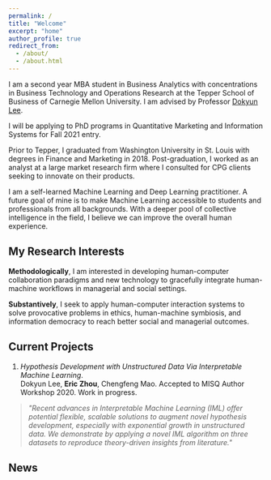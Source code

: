 ```yaml
---
permalink: /
title: "Welcome"
excerpt: "home"
author_profile: true
redirect_from: 
  - /about/
  - /about.html
---
```


I am a second year MBA student in Business Analytics with concentrations in Business Technology and Operations Research at the Tepper School of Business of Carnegie Mellon University. I am advised by Professor [Dokyun Lee](https://www.leedokyun.com/).

I will be applying to PhD programs in Quantitative Marketing and Information Systems for Fall 2021 entry.

Prior to Tepper, I graduated from Washington University in St. Louis with degrees in Finance and Marketing in 2018. Post-graduation, I worked as an analyst at a large market research firm where I consulted for CPG clients seeking to innovate on their products.

I am a self-learned Machine Learning and Deep Learning practitioner. A future goal of mine is to make Machine Learning accessible to students and professionals from all backgrounds. With a deeper pool of collective intelligence in the field, I believe we can improve the overall human experience.

My Research Interests
------
**Methodologically**, I am interested in developing human-computer collaboration paradigms and new technology to gracefully integrate human-machine workflows in managerial and social settings.

**Substantively**, I seek to apply human-computer interaction systems to solve provocative problems in ethics, human-machine symbiosis, and information democracy to reach better social and managerial outcomes.


Current Projects
------
1. *Hypothesis Development with Unstructured Data Via Interpretable Machine Learning*. <br/>
Dokyun Lee, **Eric Zhou**, Chengfeng Mao. Accepted to MISQ Author Workshop 2020. Work in progress. <br/>
>*"Recent advances in Interpretable Machine Learning (IML) offer potential flexible, scalable solutions to augment novel hypothesis development, especially with exponential growth in unstructured data. We demonstrate by applying a novel IML algorithm on three datasets to reproduce theory-driven insights from literature."*

News
------